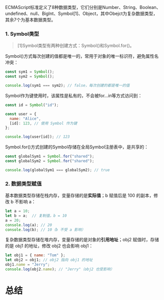 ECMAScript标准定义了8种数据类型，它们分别是Number、String、Boolean、undefined、null、BigInt、Symbol[1]、Object，其中Obejct为复杂数据类型，其余7个为基本数据类型。

### 1. Symbol类型
> [1]Symbol类型有两种创建方式：Symbol()和Symbol.for()。

Symbol()方式每次创建的值都是唯一的，常用于对象的唯一标识符，避免属性名冲突：

```js
const sym1 = Symbol();
const sym2 = Symbol();

console.log(sym1 === sym2); // false，每次创建的都是唯一的值
```

Symbol作为键使用时，该属性是私有的，不会被for…in等方式访问到：

```js
const id = Symbol("id");

const user = {
  name: "Alice",
  [id]: 123, // 使用 Symbol 作为键
};

console.log(user[id]); // 123
```

Symbol.for()方式创建的Symbol存储在全局Symbol注册表中，是共享的：

```js
const globalSym1 = Symbol.for("shared");
const globalSym2 = Symbol.for("shared");

console.log(globalSym1 === globalSym2); // true
```


### 2. 数据类型赋值

基本数据类型存储在栈内存，变量存储的是**实际值**；b 赋值后是 100 的副本，修改 b 不影响 a：

```js
let a = 10;
let b = a;  // 复制值，b = 10
a = 20;
console.log(a); // 20
console.log(b); // 10（b 不受 a 影响）
```

复杂数据类型存储在堆内存，变量存储的是对象的**引用地址**；obj2 赋值时，存储的是 obj1 的地址，修改 obj2 也会影响 obj1：

```js
let obj1 = { name: "Tom" };
let obj2 = obj1; // obj2 指向 obj1 的地址
obj1.name = "Jerry";
console.log(obj2.name); // "Jerry"（obj2 也受影响）
```

# 总结



